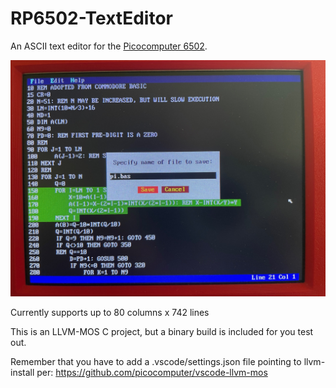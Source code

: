 # RP6502-TextEditor
An ASCII text editor for the [Picocomputer 6502](https://picocomputer.github.io/).

<img src="TE.jpg" width="800px"/> 

Currently supports up to 80 columns x 742 lines

This is an LLVM-MOS C project, but a binary build is included for you test out.

Remember that you have to add a .vscode/settings.json file pointing to llvm-install per:
https://github.com/picocomputer/vscode-llvm-mos

